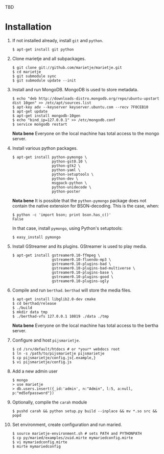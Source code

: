 TBD

Installation
============

1.  If not installed already, install `git` and `python`.

    ```
    $ apt-get install git python
    ```

2.  Clone marietje and all subpackages.
   
    ```
    $ git clone git://github.com/marietje/marietje.git
    $ cd marietje
    $ git submodule sync
    $ git submodule update --init
    ```
   
3.  Install and run MongoDB.  MongoDB is used to store metadata.
   
    ```
    $ echo "deb http://downloads-distro.mongodb.org/repo/ubuntu-upstart dist 10gen" >> /etc/apt/sources.list
    $ apt-key adv --keyserver keyserver.ubuntu.com --recv 7F0CEB10
    $ apt-get update
    $ apt-get install mongodb-10gen
    $ echo "bind_ip=127.0.0.1" >> /etc/mongodb.conf
    $ service mongodb restart
    ```
    
    **Nota bene** Everyone on the local machine has total access to the
    mongo server.
   
4.  Install various python packages.
   
    ```
    $ apt-get install python-pymongo \
                      python-gst0.10 \
                      python-gtk2 \
                      python-yaml \
                      python-setuptools \
                      python-dev \
                      msgpack-python \
                      python-unidecode \
                      python-poster
    ```

    **Nota bene** It is possible that the `python-pymongo` package does not
    contain the native extension for BSON-decoding.  This is the case, when:

    ```
    $ python -c 'import bson; print bson.has_c()'
    False
    ```

    In that case, install `pymongo`, using Python's setuptools:

    ```
    $ easy_install pymongo
    ```

5.  Install GStreamer and its plugins. GStreamer is used to play media.
   
    ```
    $ apt-get install gstreamer0.10-ffmpeg \
                      gstreamer0.10-fluendo-mp3 \
                      gstreamer0.10-plugins-bad \
                      gstreamer0.10-plugins-bad-multiverse \
                      gstreamer0.10-plugins-base \
                      gstreamer0.10-plugins-good \
                      gstreamer0.10-plugins-ugly
    ```

6.  Compile and run `berthad`.  `berthad` will store the media files.
    
    ```
    $ apt-get install libglib2.0-dev cmake
    $ cd berthad/release
    $ ./build
    $ mkdir data tmp
    $ ./berthad-vfs 127.0.0.1 10819 ./data ./tmp
    ```
    
    **Nota bene** Everyone on the local machine has total access to the
    bertha server.
    
7.  Configure and host `pijsmarietje`.
   
    ```
    $ cd /srv/default/htdocs # or *your* webdocs root
    $ ln -s /path/to/pijsmarietje pijsmarietje
    $ cp pijsmarietje/config.js{.example,}
    $ vi pijsmarietje/config.js
    ```
    
8.  Add a new admin user
    
    ```
    $ mongo
    > use marietje
    > db.users.insert({_id:'admin', n:"Admin", l:5, a:null, p:"md5ofpassword"})
    ```

9.  Optionally, compile the `carah` module

    ```
    $ pushd carah && python setup.py build --inplace && mv *.so src && popd
    ```
    
10. Set environment, create configuration and run maried. 
    
    ```
    $ source marietje-environment.sh # sets PATH and PYTHONPATH
    $ cp py/maried/examples/zuid.mirte mymariedconfig.mirte
    $ vi mymariedconfig.mirte
    $ mirte mymariedconfig
    ```
